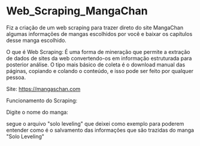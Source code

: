 # Web_Scraping_MangaChan
Fiz a criação de um web scraping para trazer direto do site MangaChan algumas 
informações de mangas escolhidos por você e baixar os capítulos desse manga escolhido.

O que é Web Scraping: É uma forma de mineração que permite a extração de dados 
de sites da web convertendo-os em informação estruturada para posterior análise. 
O tipo mais básico de coleta é o download manual das páginas, copiando e colando o 
conteúdo, e isso pode ser feito por qualquer pessoa.

Site: https://mangaschan.com

Funcionamento do Scraping:

Digite o nome do manga: <nome do manga>

segue o arquivo "solo leveling" que deixei como exemplo para poderem entender como é o salvamento
das informações que são trazidas do manga "Solo Leveling"
